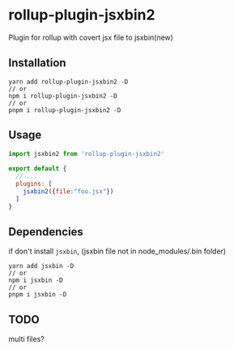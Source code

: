 # rollup-plugin-jsxbin2

Plugin for rollup with covert jsx file to jsxbin(new)

## Installation

```shell
yarn add rollup-plugin-jsxbin2 -D
// or
npm i rollup-plugin-jsxbin2 -D
// or
pnpm i rollup-plugin-jsxbin2 -D
```

## Usage

```javascript
import jsxbin2 from 'rollup-plugin-jsxbin2'
 
export default {
  // ...
  plugins: [
    jsxbin2({file:"foo.jsx"})
  ]
}
```

## Dependencies

if don't install `jsxbin`, (jsxbin file not in node_modules/.bin folder)

```shell
yarn add jsxbin -D
// or
npm i jsxbin -D
// or
pnpm i jsxbin -D
```

## TODO

multi files?
